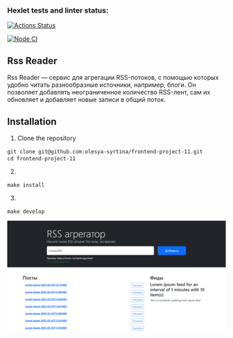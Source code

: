### Hexlet tests and linter status:
[![Actions Status](https://github.com/olesya-syrtina/frontend-project-11/actions/workflows/hexlet-check.yml/badge.svg)](https://github.com/olesya-syrtina/frontend-project-11/actions)

[![Node CI](https://github.com/olesya-syrtina/frontend-project-11/actions/workflows/nodejs.yml/badge.svg)](https://github.com/olesya-syrtina/frontend-project-11/actions/workflows/nodejs.yml)

## Rss Reader
Rss Reader — сервис для агрегации RSS-потоков, с помощью которых удобно читать разнообразные источники, например, блоги. Он позволяет добавлять неограниченное количество RSS-лент, сам их обновляет и добавляет новые записи в общий поток.

## Installation
1. Clone the repository
```
git clone git@github.com:olesya-syrtina/frontend-project-11.git
cd frontend-project-11
```
2. 
```
make install
```
3.
```
make develop
```
![img.png](public/img/screen1.png)